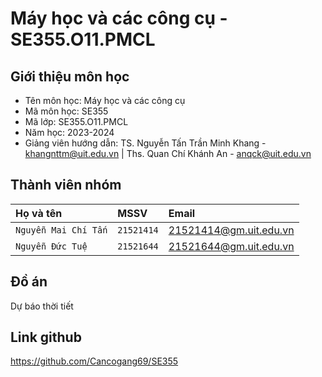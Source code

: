 #                            Máy học và các công cụ - SE355.O11.PMCL



## Giới thiệu môn học


- Tên môn học: Máy học và các công cụ
- Mã môn học: SE355
- Mã lớp: SE355.O11.PMCL
- Năm học: 2023-2024
- Giảng viên hướng dẫn: TS. Nguyễn Tấn Trần Minh Khang - khangnttm@uit.edu.vn | Ths. Quan Chí Khánh An - anqck@uit.edu.vn 

## Thành viên nhóm 




| Họ và tên | MSSV     | Email
| :--------           | :------- | :------------------------- | 
| `Nguyễn Mai Chí Tấn` | `21521414` | 21521414@gm.uit.edu.vn |
| `Nguyễn Đức Tuệ` | `21521644` |  21521644@gm.uit.edu.vn | 

## Đồ án
Dự báo thời tiết

## Link github
https://github.com/Cancogang69/SE355
